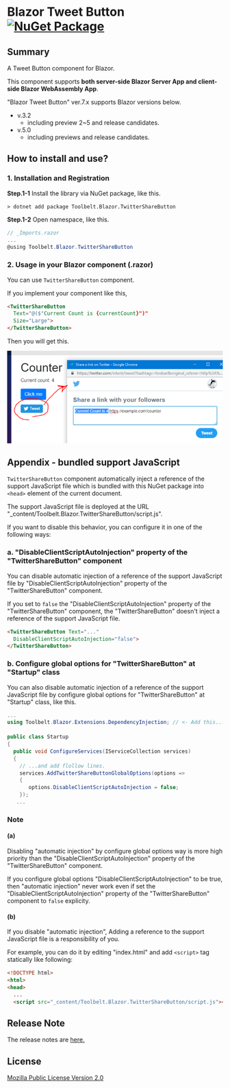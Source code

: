 # Blazor Tweet Button [![NuGet Package](https://img.shields.io/nuget/v/Toolbelt.Blazor.TwitterShareButton.svg)](https://www.nuget.org/packages/Toolbelt.Blazor.TwitterShareButton/)

## Summary

A Tweet Button component for Blazor.

This component supports **both server-side Blazor Server App and client-side Blazor WebAssembly App**.

"Blazor Tweet Button" ver.7.x supports Blazor versions below.

- v.3.2 
    - including preview 2~5 and release candidates.
- v.5.0 
    - including previews and release candidates.

## How to install and use?

### 1. Installation and Registration

**Step.1-1** Install the library via NuGet package, like this.

```shell
> dotnet add package Toolbelt.Blazor.TwitterShareButton
```

**Step.1-2** Open namespace, like this.

```csharp
// _Imports.razor
...
@using Toolbelt.Blazor.TwitterShareButton
```

### 2. Usage in your Blazor component (.razor)

You can use `TwitterShareButton` component.

If you implement your component like this,

```html
<TwitterShareButton 
  Text="@($"Current Count is {currentCount}")"
  Size="Large">
</TwitterShareButton>
```

Then you will get this.

![fig.1](https://raw.githubusercontent.com/jsakamoto/Toolbelt.Blazor.TwitterShareButton/master/.assets/fig1.png)

## Appendix - bundled support JavaScript

`TwitterShareButton` component automatically inject a reference of the support JavaScript file which is bundled with this NuGet package into `<head>` element of the current document.

The support JavaScript file is deployed at the URL "_content/Toolbelt.Blazor.TwitterShareButton/script.js".

If you want to disable this behavior, you can configure it in one of the following ways:

### a. "DisableClientScriptAutoInjection" property of the "TwitterShareButton" component

You can disable automatic injection of a reference of the support JavaScript file by "DisableClientScriptAutoInjection" property of the "TwitterShareButton" component.

If you set to `false` the "DisableClientScriptAutoInjection" property of the "TwitterShareButton" component, the "TwitterShareButton" doesn't inject a reference of the support JavaScript file.

```html
<TwitterShareButton Text="..."
  DisableClientScriptAutoInjection="false">
</TwitterShareButton>
```

### b. Configure global options for "TwitterShareButton" at "Startup" class

You can also disable automatic injection of a reference of the support JavaScript file by configure global options for "TwitterShareButton" at "Startup" class, like this.

```csharp
...
using Toolbelt.Blazor.Extensions.DependencyInjection; // <- Add this...

public class Startup
{
  public void ConfigureServices(IServiceCollection services)
  {
    // ...and add flollow lines.
    services.AddTwitterShareButtonGlobalOptions(options =>
    {
       options.DisableClientScriptAutoInjection = false;
    });
   ...
```

### Note

#### (a)

Disabling "automatic injection" by configure global options way is more high priority than the "DisableClientScriptAutoInjection" property of the "TwitterShareButton" component.

If you configure global options "DisableClientScriptAutoInjection" to be true, then "automatic injection" never work even if set the "DisableClientScriptAutoInjection" property of the "TwitterShareButton" component to `false` explicity.

#### (b)

If you disable "automatic injection", Adding a reference to the support JavaScript file is a responsibility of you.

For example, you can do it by editing "index.html" and add `<script>` tag statically like following:

```html
<!DOCTYPE html>
<html>
<head>
  ...
  <script src="_content/Toolbelt.Blazor.TwitterShareButton/script.js"></script>
```

## Release Note

The release notes are [here.](https://github.com/jsakamoto/Toolbelt.Blazor.TwitterShareButton/blob/master/RELEASE-NOTES.txt)

## License

[Mozilla Public License Version 2.0](https://github.com/jsakamoto/Toolbelt.Blazor.TwitterShareButton/blob/master/LICENSE)